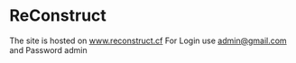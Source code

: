 # ReConstruct 
The site is hosted on www.reconstruct.cf
For Login use admin@gmail.com and Password admin
